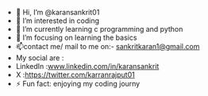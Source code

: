 - 👋 Hi, I’m @karansankrit01
- 👀 I’m interested in coding
- 🌱 I’m currently learning c programming and python
- 💞️ I’m focusing on learning the basics
- 📫contact me/ mail to me on:- sankritkaran1@gmail.com
- My social are :
- LinkedIn :www.linkedin.com/in/karansankrit
- X :https://twitter.com/karranrajput01
- ⚡ Fun fact: enjoying my coding journy

<!---
karansankrit01/karansankrit01 is a ✨ special ✨ repository because its `README.md` (this file) appears on your GitHub profile.
You can click the Preview link to take a look at your changes.
--->
